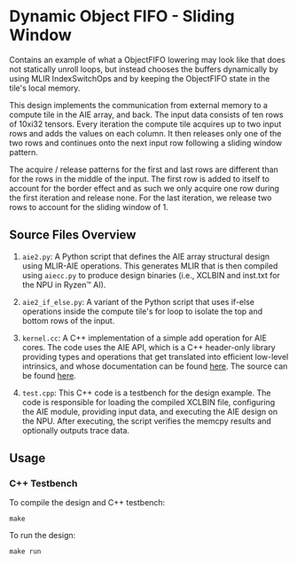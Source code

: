 <!---//===- README.md -----------------------------------------*- Markdown -*-===//
//
// This file is licensed under the Apache License v2.0 with LLVM Exceptions.
// See https://llvm.org/LICENSE.txt for license information.
// SPDX-License-Identifier: Apache-2.0 WITH LLVM-exception
//
// Copyright (C) 2024, Advanced Micro Devices, Inc.
// 
//===----------------------------------------------------------------------===//-->

# Dynamic Object FIFO - Sliding Window

Contains an example of what a ObjectFIFO lowering may look like that does not statically unroll loops, but instead chooses the buffers dynamically by using MLIR IndexSwitchOps and by keeping the ObjectFIFO state in the tile's local memory.

This design implements the communication from external memory to a compute tile in the AIE array, and back. The input data consists of ten rows of 10xi32 tensors. Every iteration the compute tile acquires up to two input rows and adds the values on each column. It then releases only one of the two rows and continues onto the next input row following a sliding window pattern.

The acquire / release patterns for the first and last rows are different than for the rows in the middle of the input. The first row is added to itself to account for the border effect and as such we only acquire one row during the first iteration and release none. For the last iteration, we release two rows to account for the sliding window of 1.

## Source Files Overview

1. `aie2.py`: A Python script that defines the AIE array structural design using MLIR-AIE operations. This generates MLIR that is then compiled using `aiecc.py` to produce design binaries (i.e., XCLBIN and inst.txt for the NPU in Ryzen™ AI).

2. `aie2_if_else.py`: A variant of the Python script that uses if-else operations inside the compute tile's for loop to isolate the top and bottom rows of the input.

3. `kernel.cc`: A C++ implementation of a simple add operation for AIE cores. The code uses the AIE API, which is a C++ header-only library providing types and operations that get translated into efficient low-level intrinsics, and whose documentation can be found [here](https://www.xilinx.com/htmldocs/xilinx2023_2/aiengine_api/aie_api/doc/index.html). The source can be found [here](../../../aie_kernels/aie2/add.cc).

4. `test.cpp`: This C++ code is a testbench for the design example. The code is responsible for loading the compiled XCLBIN file, configuring the AIE module, providing input data, and executing the AIE design on the NPU. After executing, the script verifies the memcpy results and optionally outputs trace data.


## Usage

### C++ Testbench

To compile the design and C++ testbench:

```
make
```

To run the design:

```
make run
```
